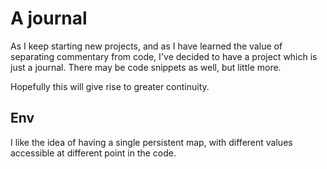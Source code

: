 # A journal

As I keep starting new projects, and as I have learned the value of separating commentary from code, I've decided to have a project which is just a journal. There may be code snippets as well, but little more.

Hopefully this will give rise to greater continuity.

## Env

I like the idea of having a single persistent map, with different values accessible at different point in the code.